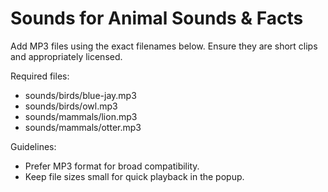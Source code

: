 # Sounds for Animal Sounds & Facts

Add MP3 files using the exact filenames below. Ensure they are short clips and appropriately licensed.

Required files:
- sounds/birds/blue-jay.mp3
- sounds/birds/owl.mp3
- sounds/mammals/lion.mp3
- sounds/mammals/otter.mp3

Guidelines:
- Prefer MP3 format for broad compatibility.
- Keep file sizes small for quick playback in the popup.